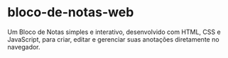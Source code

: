 # bloco-de-notas-web
Um Bloco de Notas simples e interativo, desenvolvido com HTML, CSS e JavaScript, para criar, editar e gerenciar suas anotações diretamente no navegador.
